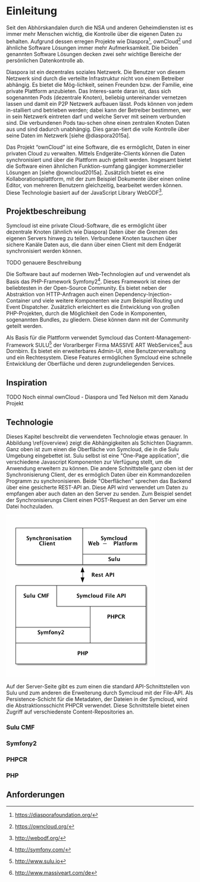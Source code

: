 # Einleitung

Seit den Abhörskandalen durch die NSA und anderen Geheimdiensten ist es immer mehr Menschen wichtig, die Kontrolle über die eigenen Daten zu behalten. Aufgrund dessen erregen Projekte wie Diaspora[^1], ownCloud[^2] und ähnliche Software Lösungen immer mehr Aufmerksamkeit. Die beiden genannten Software Lösungen decken zwei sehr wichtige Bereiche der persönlichen Datenkontrolle ab.

Diaspora ist ein dezentrales soziales Netzwerk. Die Benutzer von diesem Netzwerk sind durch die verteilte Infrastruktur nicht von einem Betreiber abhängig. Es bietet die Mög-lichkeit, seinen Freunden bzw. der Familie, eine private Plattform anzubieten. Das Interes-sante daran ist, dass sich sogenannten Pods (dezentrale Knoten), beliebig untereinander vernetzen lassen und damit ein P2P Netzwerk aufbauen lässt. Pods können von jedem in-stalliert und betrieben werden; dabei kann der Betreiber bestimmen, wer in sein Netzwerk eintreten darf und welche Server mit seinem verbunden sind. Die verbundenen Pods tau-schen ohne einen zentralen Knoten Daten aus und sind dadurch unabhängig. Dies garan-tiert die volle Kontrolle über seine Daten im Netzwerk [siehe @diaspora2015a].

Das Projekt “ownCloud” ist eine Software, die es ermöglicht, Daten in einer privaten Cloud zu verwalten. Mittels Endgeräte-Clients können die Daten synchronisiert und über die Plattform auch geteilt werden. Insgesamt bietet die Software einen ähnlichen Funktion-sumfang gängiger kommerzieller Lösungen an [siehe @owncloud2015a]. Zusätzlich bietet es eine Kollaborationsplattform, mit der zum Beispiel Dokumente über einen online Editor, von mehreren Benutzern gleichzeitig, bearbeitet werden können. Diese Technologie basiert auf der JavaScript Library WebODF[^3].

## Projektbeschreibung

Symcloud ist eine private Cloud-Software, die es ermöglicht über dezentrale Knoten (ähnlich wie Diaspora) Daten über die Grenzen des eigenen Servers hinweg zu teilen. Verbundene Knoten tauschen über sichere Kanäle Daten aus, die dann über einen Client mit dem Endgerät synchronisiert werden können.

TODO genauere Beschreibung

Die Software baut auf modernen Web-Technologien auf und verwendet als Basis das PHP-Framework Symfony2[^4]. Dieses Framework ist eines der beliebtesten in der Open-Source Community. Es bietet neben der Abstraktion von HTTP-Anfragen auch einen Dependency-Injection-Container und viele weitere Komponenten wie zum Beispiel Routing und Event Dispatcher. Zusätzlich erleichtert es die Entwicklung von großen PHP-Projekten, durch die Möglichkeit den Code in Komponenten, sogenannten Bundles, zu gliedern. Diese können dann mit der Community geteilt werden.

Als Basis für die Plattform verwendet Symcloud das Content-Management-Framework SULU[^5] der Vorarlberger Firma MASSIVE ART WebServices[^6] aus Dornbirn. Es bietet ein erweiterbares Admin-UI, eine Benutzerverwaltung und ein Rechtesystem. Diese Features ermöglichen Symcloud eine schnelle Entwicklung der Oberfläche und deren zugrundeliegenden Services. 

## Inspiration

TODO Noch einmal ownCloud - Diaspora und Ted Nelson mit dem Xanadu Projekt

## Technologie

Dieses Kapitel beschreibt die verwendeten Technologie etwas genauer. In Abbildung \ref{overview} zeigt die Abhängigkeiten als Schichten Diagramm. Ganz oben ist zum einen die Oberfläche von Symcloud, die in die Sulu Umgebung eingebettet ist. Sulu selbst ist eine "One-Page application", die verschiedene Javascript Komponenten zur Verfügung stellt, um die Anwendung erweitern zu können. Die andere Schnittstelle ganz oben ist der Synchronisierung Client, der es ermöglich Daten über ein Kommandozeilen Programm zu synchronisieren. Beide "Oberflächen" sprechen das Backend über eine gesicherte REST-API an. Diese API wird verwendet um Daten zu empfangen aber auch daten an den Server zu senden. Zum Beispiel sendet der Synchronisierungs Client einen POST-Request an den Server um eine Datei hochzuladen.

![Überblick über die Komponenten\label{overview}](diagrams/overview.png)

Auf der Server-Seite gibt es zum einen die standard API-Schnittstellen von Sulu und zum anderen die Erweiterung durch Symcloud mit der File-API. Als Persistence-Schicht für die Metadaten, der Dateien in der Symcloud, wird die Abstraktionsschicht PHPCR verwendet. Diese Schnittstelle bietet einen Zugriff auf verschiedenste Content-Repositories an.


### Sulu CMF


### Symfony2


### PHPCR


### PHP


## Anforderungen



[^1]: <https://diasporafoundation.org/>
[^2]: <https://owncloud.org/>
[^3]: <http://webodf.org/>
[^4]: <http://symfony.com/>
[^5]: <http://www.sulu.io>
[^6]: <http://www.massiveart.com/de>
